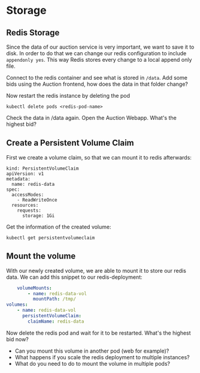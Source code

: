 # Storage

## Redis Storage

Since the data of our auction service is very important, we want to save it to disk. In order to do that we can change our redis configuration to include `appendonly yes`. This way Redis stores every change to a local append only file.

Connect to the redis container and see what is stored in `/data`. Add some bids using the Auction frontend, how does the data in that folder change? 

Now restart the redis instance by deleting the pod

```kubectl delete pods <redis-pod-name>```

Check the data in /data again. Open the Auction Webapp. What's the highest bid?

## Create a Persistent Volume Claim

First we create a volume claim, so that we can mount it to redis afterwards:

```
kind: PersistentVolumeClaim
apiVersion: v1
metadata:
  name: redis-data
spec:
  accessModes:
    - ReadWriteOnce
  resources:
    requests:
      storage: 1Gi
```

Get the information of the created volume:

```kubectl get persistentvolumeclaim```


## Mount the volume 

With our newly created volume, we are able to mount it to store our redis data. We can add this snippet to our redis-deployment:

```yaml
    volumeMounts:
        - name: redis-data-vol
          mountPath: /tmp/
volumes:
    - name: redis-data-vol
      persistentVolumeClaim:
        claimName: redis-data
```

Now delete the redis pod and wait for it to be restarted. What's the highest bid now?

- Can you mount this volume in another pod (web for example)?
- What happens if you scale the redis deployment to multiple instances?
- What do you need to do to mount the volume in multiple pods?